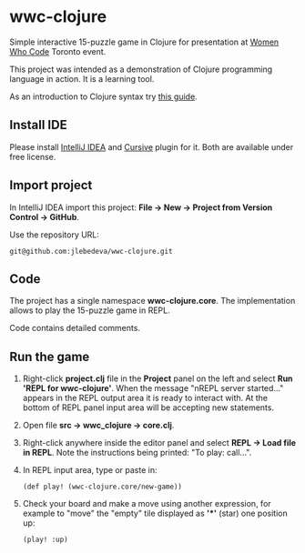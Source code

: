 # wwc-clojure
Simple interactive 15-puzzle game in Clojure for presentation at [Women Who Code](https://www.meetup.com/Women-Who-Code-Toronto/) Toronto event.

This project was intended as a demonstration of Clojure programming language in action. It is a learning tool.

As an introduction to Clojure syntax try [this guide](https://clojure.org/guides/learn/syntax).

## Install IDE

Please install [IntelliJ IDEA](http://www.jetbrains.com/idea/download/index.html) and [Cursive](https://cursive-ide.com/userguide/) plugin for it. Both are available under free license.

## Import project

In IntelliJ IDEA import this project: **File → New → Project from Version Control → GitHub**.

Use the repository URL:

    git@github.com:jlebedeva/wwc-clojure.git

## Code

The project has a single namespace **wwc-clojure.core**. The implementation allows to play the 15-puzzle game in REPL.

Code contains detailed comments.

## Run the game

1. Right-click **project.clj** file in the **Project** panel on the left and select **Run 'REPL for wwc-clojure'**. When the message "nREPL server started..." appears in the REPL output area it is ready to interact with. At the bottom of REPL panel input area will be accepting new statements.
2. Open file **src → wwc_clojure → core.clj**.
3. Right-click anywhere inside the editor panel and select **REPL → Load file in REPL**. Note the instructions being printed: "To play: call...".
4. In REPL input area, type or paste in:

       (def play! (wwc-clojure.core/new-game))

5. Check your board and make a move using another expression, for example to "move" the "empty" tile displayed as **'\*'** (star) one position up:

       (play! :up)